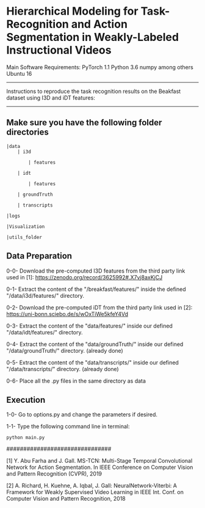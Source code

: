 # Hierarchical Modeling for Task-Recognition and Action Segmentation in Weakly-Labeled Instructional Videos


Main Software Requirements:
PyTorch 1.1
Python 3.6
numpy among others
Ubuntu 16





********************************************************************************************************************
Instructions to reproduce the task recognition results on the Beakfast dataset using I3D and iDT features:
********************************************************************************************************************
## Make sure you have the following folder directories

	|data
		| i3d
	
			| features
	
		| idt 
	
			| features

		| groundTruth

		| transcripts
	
	|logs

	|Visualization

	|utils_folder 

## Data Preparation
0-0- Download the pre-computed I3D features from the third party link used in [1]:  https://zenodo.org/record/3625992#.X7vj8axKjCJ

0-1- Extract the content of the "/breakfast/features/"  inside the defined "/data/i3d/features/" directory.

0-2- Download the pre-computed iDT from the third party link used in [2]: https://uni-bonn.sciebo.de/s/wOxTiWe5kfeY4Vd

0-3- Extract the content of the "data/features/"  inside our defined "/data/idt/features/" directory.

0-4- Extract the content of the "data/groundTruth/"  inside our defined "/data/groundTruth/" directory. (already done)

0-5- Extract the content of the "data/transcripts/"  inside our defined "/data/transcripts/" directory. (already done)

0-6- Place all the .py files in the same directory as data

## Execution

1-0- Go to options.py and change the parameters if desired. 

1-1- Type the following command line in terminal: 

	python main.py

###############################
  


 





[1] Y. Abu Farha and J. Gall.
MS-TCN: Multi-Stage Temporal Convolutional Network for Action Segmentation.
In IEEE Conference on Computer Vision and Pattern Recognition (CVPR), 2019

[2] A. Richard, H. Kuehne, A. Iqbal, J. Gall:
NeuralNetwork-Viterbi: A Framework for Weakly Supervised Video Learning
in IEEE Int. Conf. on Computer Vision and Pattern Recognition, 2018

